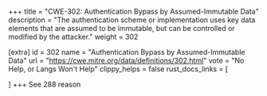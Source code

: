 +++
title = "CWE-302: Authentication Bypass by Assumed-Immutable Data"
description	= "The authentication scheme or implementation uses key data elements that are assumed to be immutable, but can be controlled or modified by the attacker."
weight = 302

[extra]
id = 302
name = "Authentication Bypass by Assumed-Immutable Data"
url = "https://cwe.mitre.org/data/definitions/302.html"
vote = "No Help, or Langs Won't Help"
clippy_helps = false
rust_docs_links = [
	
]
+++
See 288 reason
